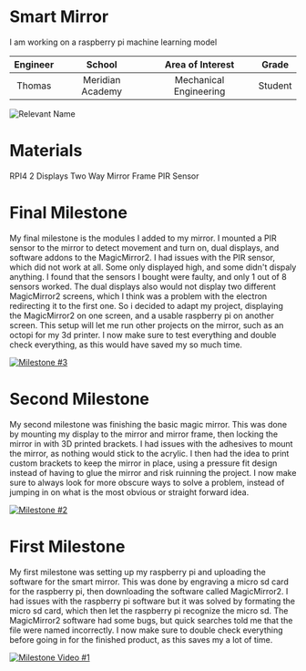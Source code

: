 ﻿# Smart Mirror
I am working on a raspberry pi machine learning model

| **Engineer** | **School** | **Area of Interest** | **Grade** |
|:--:|:--:|:--:|:--:|
| Thomas | Meridian Academy | Mechanical Engineering | Student | 

![Relevant Name](https://cdn-shop.adafruit.com/970x728/4296-11.jpg)

# Materials
RPI4
2 Displays
Two Way Mirror
Frame
PIR Sensor
  
# Final Milestone
My final milestone is the modules I added to my mirror. I mounted a PIR sensor to the mirror to detect movement and turn on, dual displays, and software addons to the MagicMirror2. I had issues with the PIR sensor, which did not work at all. Some only displayed high, and some didn't dispaly anything. I found that the sensors I bought were faulty, and only 1 out of 8 sensors worked. The dual displays also would not display two different MagicMirror2 screens, which I think was a problem with the electron redirecting it to the first one. So i decided to adapt my project, displaying the MagicMirror2 on one screen, and a usable raspberry pi on another screen. This setup will let me run other projects on the mirror, such as an octopi for my 3d printer. I now make sure to test everything and double check everything, as this would have saved my so much time.

[![Milestone #3](https://res.cloudinary.com/marcomontalbano/image/upload/v1660143245/video_to_markdown/images/youtube--hdQ4vwz_OC0-c05b58ac6eb4c4700831b2b3070cd403.jpg)](https://youtu.be/hdQ4vwz_OC0 "Milestone #3")

# Second Milestone
My second milestone was finishing the basic magic mirror. This was done by mounting my display to the mirror and mirror frame, then locking the mirror in with 3D printed brackets. I had issues with the adhesives to mount the mirror, as nothing would stick to the acrylic. I then had the idea to print custom brackets to keep the mirror in place, using a pressure fit design instead of having to glue the mirror and risk ruinning the project. I now make sure to always look for more obscure ways to solve a problem, instead of jumping in on what is the most obvious or straight forward idea.

[![Milestone #2](https://res.cloudinary.com/marcomontalbano/image/upload/v1659971451/video_to_markdown/images/youtube--XmYfsB6uctw-c05b58ac6eb4c4700831b2b3070cd403.jpg)](https://youtu.be/XmYfsB6uctw "Milestone #2")

# First Milestone
My first milestone was setting up my raspberry pi and uploading the software for the smart mirror. This was done by engraving a micro sd card for the raspberry pi, then downloading the software called MagicMirror2. I had issues with the raspberry pi software but it was solved by formating the micro sd card, which then let the raspberry pi recognize the micro sd. The MagicMirror2 software had some bugs, but quick searches told me that the file were named incorrectly. I now make sure to double check everything before going in for the finished product, as this saves my a lot of time.

[![Milestone Video #1](https://res.cloudinary.com/marcomontalbano/image/upload/v1660258109/video_to_markdown/images/youtube--Z7IoGdyvIRE-c05b58ac6eb4c4700831b2b3070cd403.jpg)](https://youtu.be/Z7IoGdyvIRE "Milestone #1")
